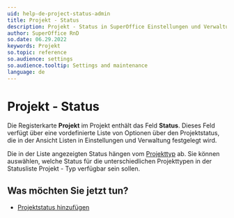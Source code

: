 ```yaml
---
uid: help-de-project-status-admin
title: Projekt - Status
description: Projekt - Status in SuperOffice Einstellungen und Verwaltung.
author: SuperOffice RnD
so.date: 06.29.2022
keywords: Projekt
so.topic: reference
so.audience: settings
so.audience.tooltip: Settings and maintenance
language: de
---
```


# Projekt - Status

Die Registerkarte **Projekt** im Projekt enthält das Feld **Status**. Dieses Feld verfügt über eine vordefinierte Liste von Optionen über den Projektstatus, die in der Ansicht Listen in Einstellungen und Verwaltung festgelegt wird.

Die in der Liste angezeigten Status hängen vom [Projekttyp][1] ab. Sie können auswählen, welche Status für die unterschiedlichen Projekttypen in der Statusliste Projekt - Typ verfügbar sein sollen.

## Was möchten Sie jetzt tun?

* [Projektstatus hinzufügen][2]

<!-- Referenced links -->
[1]: project-type-admin.md
[2]: ../../../admin/lists/learn/project-status.md

<!-- Referenced images -->

